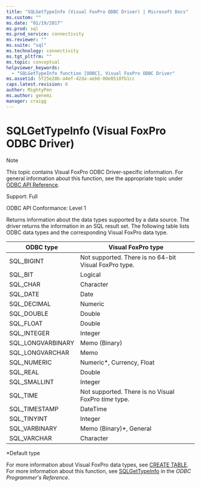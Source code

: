```yaml
---
title: "SQLGetTypeInfo (Visual FoxPro ODBC Driver) | Microsoft Docs"
ms.custom: ""
ms.date: "01/19/2017"
ms.prod: sql
ms.prod_service: connectivity
ms.reviewer: ""
ms.suite: "sql"
ms.technology: connectivity
ms.tgt_pltfrm: ""
ms.topic: conceptual
helpviewer_keywords: 
  - "SQLGetTypeInfo function [ODBC], Visual FoxPro ODBC Driver"
ms.assetid: 5f25e20b-a4ef-42da-aeb6-00e0510fb1cc
caps.latest.revision: 6
author: MightyPen
ms.author: genemi
manager: craigg
---
```

# SQLGetTypeInfo (Visual FoxPro ODBC Driver)
> [!NOTE]  
>  This topic contains Visual FoxPro ODBC Driver-specific information. For general information about this function, see the appropriate topic under [ODBC API Reference](../../odbc/reference/syntax/odbc-api-reference.md).  
  
 Support: Full  
  
 ODBC API Conformance: Level 1  
  
 Returns information about the data types supported by a data source. The driver returns the information in an SQL result set. The following table lists ODBC data types and the corresponding Visual FoxPro data type.  
  
|ODBC type|Visual FoxPro type|  
|---------------|------------------------|  
|SQL_BIGINT|Not supported. There is no 64-bit Visual FoxPro type.|  
|SQL_BIT|Logical|  
|SQL_CHAR|Character|  
|SQL_DATE|Date|  
|SQL_DECIMAL|Numeric|  
|SQL_DOUBLE|Double|  
|SQL_FLOAT|Double|  
|SQL_INTEGER|Integer|  
|SQL_LONGVARBINARY|Memo (Binary)|  
|SQL_LONGVARCHAR|Memo|  
|SQL_NUMERIC|Numeric*, Currency, Float|  
|SQL_REAL|Double|  
|SQL_SMALLINT|Integer|  
|SQL_TIME|Not supported. There is no Visual FoxPro *time* type.|  
|SQL_TIMESTAMP|DateTime|  
|SQL_TINYINT|Integer|  
|SQL_VARBINARY|Memo (Binary)*, General|  
|SQL_VARCHAR|Character|  
  
 *Default type  
  
 For more information about Visual FoxPro data types, see [CREATE TABLE](../../odbc/microsoft/create-table-sql-command.md). For more information about this function, see [SQLGetTypeInfo](../../odbc/reference/syntax/sqlgettypeinfo-function.md) in the *ODBC Programmer's Reference*.
